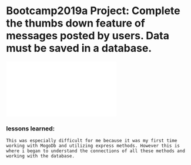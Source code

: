 # Bootcamp2019a Project: Complete the thumbs down feature of messages posted by users. Data must be saved in a database.

![alt tag](/Users/resilientcoders14/Documents/savage-demo/index.html)

### lessons learned:
```
This was especially difficult for me because it was my first time working with MogoDb and utilizing express methods. However this is where i began to understand the connections of all these methods and working with the database.

```
